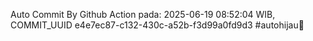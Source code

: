 Auto Commit By Github Action pada: 2025-06-19 08:52:04 WIB, COMMIT_UUID e4e7ec87-c132-430c-a52b-f3d99a0fd9d3 #autohijau🗿
